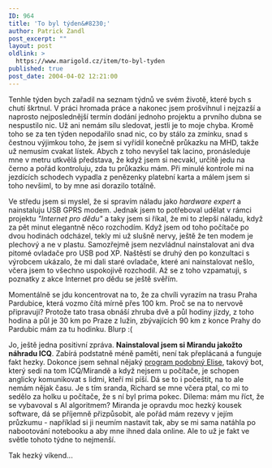 ```yaml
---
ID: 964
title: 'To byl týden&#8230;'
author: Patrick Zandl
post_excerpt: ""
layout: post
oldlink: >
  https://www.marigold.cz/item/to-byl-tyden
published: true
post_date: 2004-04-02 12:21:00
---
```

<p>
Tenhle týden bych zařadil na seznam týdnů ve svém životě, které bych s chutí škrtnul. V práci hromada práce a nakonec jsem prošvihnul i nejzazší a naprosto nejposlednější termín dodání jednoho projektu a prvního dubna se nespustilo nic. Už ani nemám sílu sledovat, jestli je to moje chyba. Kromě toho se za ten týden nepodařilo snad nic, co by stálo za zmínku, snad s čestnou výjimkou toho, že jsem si vyřídil konečně průkazku na MHD, takže už nemusím cvakat lístek. Abych z toho nevyšel tak lacino, pronásleduje mne v metru utkvělá představa, že když jsem si necvakl, určitě jedu na černo a pořád kontroluju, zda tu průkazku mám. Při minulé kontrole mi na jezdících schodech vypadla z penězenky platební karta a málem jsem si toho nevšiml, to by mne asi dorazilo totálně. </p>

<p>
Ve středu jsem si myslel, že si spravím náladu jako<EM> hardware expert</EM> a nainstaluju USB GPRS modem. Jednak jsem to potřeboval udělat v rámci projektu <EM>"Internet pro dědu"</EM> a taky jsem si říkal, že mi to zlepší náladu, když za pět minut elegantně něco rozchodím. Když jsem od toho počítače po dvou hodinách odcházel, tekly mi už slušně nervy, ještě že ten modem je plechový a ne v plastu. Samozřejmě jsem nezvládnul nainstalovat ani dva pitomé ovladače pro USB pod XP. Naštěstí se druhý den po konzultaci s výrobcem ukázalo, že mi dali staré ovladače, které ani nainstalovat nešlo, včera jsem to všechno uspokojivě rozchodil. Až se z toho vzpamatuji, s poznatky z akce Internet pro dědu se ještě svěřím. </p>

<p>
Momentálně se jdu koncentrovat na to, že za chvíli vyrazím na trasu Praha Pardubice, která vozmo čítá mírně přes 100 km. Proč se na to nervově připravuji? Protože tato trasa obnáší zhruba dvě a půl hodiny jízdy, z toho hodina a půl je 30 km po Praze z lužin, zbývajících 90 km z konce Prahy do Pardubic mám za tu hodinku. Blurp :(</p>

<p>
Jo, ještě jedna positivní zpráva. <STRONG>Nainstaloval jsem si Mirandu jakožto náhradu ICQ</STRONG>. Zabírá podstatně méně paměti, není tak přeplácaná a funguje fakt hezky. Dokonce jsem sehnal nějaký <A href="http://www.alicebot.org/" target=_blank>program podobný Elise</A>, takový bot, který sedí na tom ICQ/Mirandě a když nejsem u počítače, je schopen anglicky komunikovat s lidmi, kteří mi píší. Dá se to i počeštit, na to ale nemám nějak času. Je s tím sranda, Richard se mne včera ptal, co mi to sedělo za holku u počítače, že s ní byl prima pokec. Dilema: mám mu říct, že se vybavoval s AI algoritmem? Miranda je opravdu moc hezký kousek software, dá se příjemně přizpůsobit, ale pořád mám rezevy v jejím průzkumu - například si ji neumím nastavit tak, aby se mi sama natáhla po nabootování notebooku a aby mne ihned dala online. Ale to už je fakt ve světle tohoto týdne to nejmenší. </p>

<p>
Tak hezký víkend...</p>
